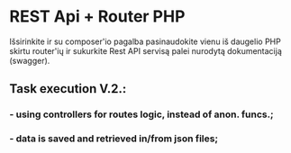 # REST Api + Router PHP

Išsirinkite ir su composer'io pagalba pasinaudokite vienu iš daugelio PHP skirtu router'ių ir sukurkite  Rest API servisą palei nurodytą dokumentaciją (swagger).

## Task execution V.2.:
### - using controllers for routes logic, instead of anon. funcs.;
### - data is saved and retrieved in/from json files;